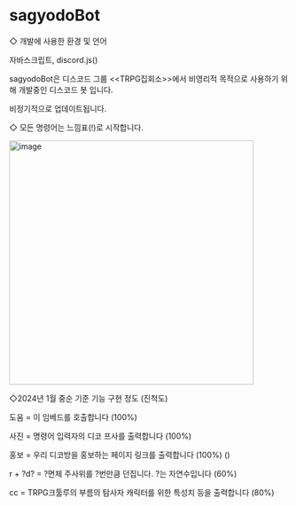 ﻿# sagyodoBot


◇ 개발에 사용한 환경 및 언어

자바스크립트, discord.js()

sagyodoBot은 디스코드 그룹 <<TRPG집회소>>에서 비영리적 목적으로 사용하기 위해 개발중인 디스코드 봇 입니다.

비정기적으로 업데이트됩니다. 

◇ 모든 명령어는 느낌표(!)로 시작합니다. 

<img width="441" alt="image" src="https://github.com/hwangjisu9112/sagyodoBot/assets/101966205/b57f86be-b4e1-47c8-bc3b-7168b469ebd9">

◇2024년 1월 중순 기준 기능 구현 정도 (진척도)

도움 = 이 임베드를 호출합니다 (100%)

사진 = 명령어 입력자의 디코 프사를 출력합니다 (100%) 

홍보 = 우리 디코방을 홍보하는 페이지 링크를 출력합니다 (100%) ()

r + ?d? = ?면체 주사위를 ?번만큼 던집니다. ?는 자연수입니다 (60%)

cc = TRPG크툴루의 부름의 탐사자 캐릭터를 위한 특성치 등을 출력합니다 (80%)
